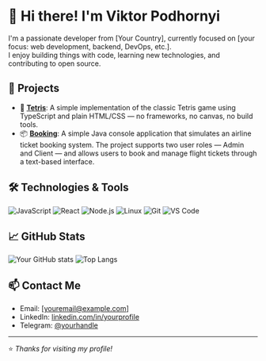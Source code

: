 # 👋 Hi there! I'm Viktor Podhornyi

I'm a passionate developer from [Your Country], currently focused on [your focus: web development, backend, DevOps, etc.].  
I enjoy building things with code, learning new technologies, and contributing to open source.

## 🚀 Projects

- 🔧 [**Tetris**]([https://github.com/yourusername/project1](https://github.com/vpodhornyi/TypescriptTetris)): A simple implementation of the classic Tetris game using TypeScript and plain HTML/CSS — no frameworks, no canvas, no build tools.
- 📦 [**Booking**]([https://github.com/yourusername/project2](https://github.com/vpodhornyi/JavaBasicStepBooking)): A simple Java console application that simulates an airline ticket booking system. The project supports two user roles — Admin and Client — and allows users to book and manage flight tickets through a text-based interface.

## 🛠️ Technologies & Tools

![JavaScript](https://img.shields.io/badge/-JavaScript-333?style=flat-square&logo=javascript)
![React](https://img.shields.io/badge/-React-333?style=flat-square&logo=react)
![Node.js](https://img.shields.io/badge/-Node.js-333?style=flat-square&logo=node.js)
![Linux](https://img.shields.io/badge/-Linux-333?style=flat-square&logo=linux)
![Git](https://img.shields.io/badge/-Git-333?style=flat-square&logo=git)
![VS Code](https://img.shields.io/badge/-VS_Code-333?style=flat-square&logo=visual-studio-code)

## 📈 GitHub Stats

![Your GitHub stats](https://github-readme-stats.vercel.app/api?username=yourusername&show_icons=true&theme=github_dark)
![Top Langs](https://github-readme-stats.vercel.app/api/top-langs/?username=yourusername&layout=compact&theme=github_dark)

## 📫 Contact Me

- Email: [youremail@example.com]
- LinkedIn: [linkedin.com/in/yourprofile](https://linkedin.com/in/yourprofile)
- Telegram: [@yourhandle](https://t.me/yourhandle)

---

⭐️ _Thanks for visiting my profile!_

